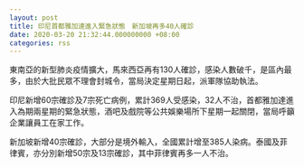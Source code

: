 ```yaml
---
layout: post
title: 印尼首都雅加達進入緊急狀態　新加坡再多40人確診
date: 2020-03-20 21:32:44.000000000 +08:00
categories: rss
---
```


東南亞的新型肺炎疫情擴大，馬來西亞再有130人確診，感染人數破千，是區內最多，由於大批民眾不理會封城令，當局決定星期日起，派軍隊協助執法。

印尼新增60宗確診及7宗死亡病例，累計369人受感染，32人不治，首都雅加達進入為期兩星期的緊急狀態，酒吧及戲院等公共娛樂場所下星期一起關閉，當局呼籲企業讓員工在家工作。

新加坡新增40宗確診，大部分是境外輸入，全國累計增至385人染病。泰國及菲律賓，亦分別新增50宗及13宗確診，其中菲律賓再多一人不治。
